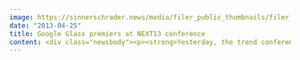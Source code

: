 ```yaml
---
image: https://sinnerschrader.news/media/filer_public_thumbnails/filer_public/91/71/91718aed-a9e8-4db9-9cfa-e2233527853f/varfoldersdjk8pxf42x64d8fxslz8jcc8fc0000gnttmpdvzmcl__480x288_q85_crop_subsampling-2_upscale.jpg
date: "2013-04-25"
title: Google Glass premiers at NEXT13 conference
content: <div class="newsbody"><p><strong>Yesterday, the trend conference of the digital economy, <a href="http&#58;//nextberlin.eu">NEXT Berlin</a>, ended successfully. 1,700 participants from around the world attended the two-day event at the Berliner Congress Center. Highlights included the presentation of Google Glass by tech blogger Robert Scoble, the talk of Barack Obama's digital campaign chief Harper Reed and the speech of chancellor candidate Peer Steinbrück. Winner of this year’s start-up-competition was LineMetrics.</strong></p><p>&lt;iframe src="http&#58;//video.nextconf.eu/v.ihtml?source=share&amp;amp;photo%5fid=8052605" height="355" width="500" allowfullscreen="1" frameborder="0" scrolling="no"&gt;&lt;/iframe&gt;</p><p>Crowds of people surrounded the American blogger Robert Scoble when he arrived at NEXT Berlin with one of the first Google Glasses. As one of the first users worldwide, Scoble received the data glasses just a week ago and showed the new gadget for the first time at a European conference. Some of the NEXT visitors were allowed to try on this surprisingly lightweight device.<br/><img alt="8676960113_8d0e4d1d37_b" class="alignright size-medium wp-image-2771" height="176" src="http&#58;//www.sinnerschrader.com/wp-content/uploads/2013/04/8676960113_8d0e4d1d37_b-300x176.jpg" width="300"/><br/>With a tap on the eyeglass frame, one can browse emails or road maps right in front of your eyes, or simply shoot a photo by saying&#58; "Take a picture". What is still in the development stage today, will be mainstream in about two years, predicted the tech expert Robert Scoble. This also applies to other trends that were presented on the three stages of the NEXT Berlin 2013. For example in the Maker Session, which showed how small groups find new ways of production through 3D printing and crowdsourcing.</p><p>Barack Obama's digital expert Harper Reed also inspired the audience with his talk. He and a team of 120 data engineers organised the re-election campaign of the U.S. president by analysing big data for this purpose.</p><p>[caption id="attachment_2772" align="alignright" width="510"]<a href="http&#58;//www.sinnerschrader.com/wp-content/uploads/2013/04/8676167778_819f179f64_c.jpg"><img alt="Harper Reed - Barack Obama's CTO about the re-election campaign of the U.S. president" class="size-full wp-image-2772" height="326" src="http&#58;//www.sinnerschrader.com/wp-content/uploads/2013/04/8676167778_819f179f64_c.jpg" width="510"/></a> Harper Reed - Barack Obama's CTO about the re-election campaign of the U.S. president[/caption]</p><p>Analysing big data can be efficient (and affordable) for smaller companies too, as this year’s start-up pitch winner LineMetrics proved with their business idea. The Austrian entrepreneurs Wolfgang Hafenscher and Reinhart Nowak founded LineMetrics a year ago. They presented their product on the NEXT Start-up Stage, which was organised by Deutsche Telekom’s incubator hub&#58;raum. With their toolbox for analysing production lines, LineMetrics really impressed the jury of experts and collected a prize package worth 20,000 Euros. Almost one hundred start-ups from all over Europe took part in the competition.</p><p>[caption id="attachment_2769" align="alignnone" width="510"]<a href="http&#58;//www.sinnerschrader.com/wp-content/uploads/2013/04/99095-next13_start-up_pitch_winner-xlarge-1366827207.jpg"><img alt="LineMetrics from Austria - this year's NEXT start-up pitch winner" class="wp-image-2769" height="317" src="http&#58;//www.sinnerschrader.com/wp-content/uploads/2013/04/99095-next13_start-up_pitch_winner-xlarge-1366827207.jpg" width="510"/></a> LineMetrics from Austria - this year's NEXT start-up pitch winner[/caption]</p><p>In total the proportion of international NEXT participants has grown once again to a share of more than 30%. Attendees even travelled from places as far away as China and Brazil to see more than 150 digital trendsetters on three NEXT stages. This is the eighth time that leading digital agency SinnerSchrader has organised the NEXT Berlin conference.</p><p><strong>More information, photos and videos at</strong><a href="http&#58;//nextberlin.eu/press">http&#58;//nextberlin.eu/press</a></p><p><img alt="8674506665_781abbb262_b" class="alignnone size-full wp-image-2770" height="440" src="http&#58;//www.sinnerschrader.com/wp-content/uploads/2013/04/8674506665_781abbb262_b.jpg" width="500"/></p><p><a class="news-backlink" href="/en/"><svg class="svg-ico svg-ico--arrow-left"><use xlink&#58;href="#arrow-down"></use></svg>Back to the overview</a></p></div>
---
```

